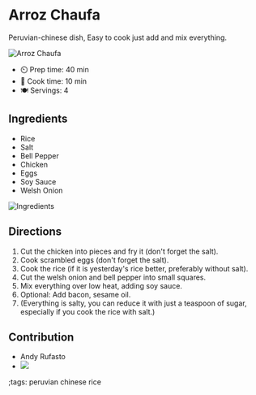 # Arroz Chaufa

Peruvian-chinese dish, Easy to cook just add and mix everything.


![Arroz Chaufa](pix/arroz_chaufa-2.webp)

- ⏲️ Prep time: 40 min
- 🍳 Cook time: 10 min
- 🍽️ Servings: 4

## Ingredients

- Rice
- Salt
- Bell Pepper
- Chicken
- Eggs
- Soy Sauce
- Welsh Onion

![Ingredients](pix/arroz_chaufa-1.webp)

## Directions

1. Cut the chicken into pieces and fry it (don't forget the salt).
2. Cook scrambled eggs (don't forget the salt).
3. Cook the rice (if it is yesterday's rice better, preferably without salt).
4. Cut the welsh onion and bell pepper into small squares.
5. Mix everything over low heat, adding soy sauce.
6. Optional: Add bacon, sesame oil.
7. (Everything is salty, you can reduce it with just a teaspoon of sugar, especially if you cook the rice with salt.)

## Contribution

- Andy Rufasto
- [![](https://img.shields.io/badge/Contact-andy@andyrufasto.cf-succes?style=social&logo=GNU-Privacy-Guard)](https://keyoxide.org/0A3D7C5B8C2499A8BEBCE72869D2E5C413569DA2)

;tags: peruvian chinese rice
